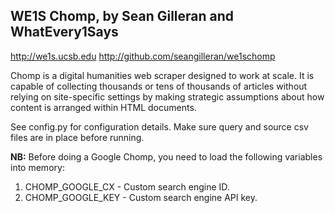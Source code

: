 WE1S Chomp, by Sean Gilleran and WhatEvery1Says
---------------------------------------------

http://we1s.ucsb.edu
http://github.com/seangilleran/we1schomp

Chomp is a digital humanities web scraper designed to work at scale. It is
capable of collecting thousands or tens of thousands of articles without
relying on site-specific settings by making strategic assumptions about how
content is arranged within HTML documents.

See config.py for configuration details. Make sure query and source csv files
are in place before running.

**NB:** Before doing a Google Chomp, you need to load the following variables
into memory:
1. CHOMP_GOOGLE_CX - Custom search engine ID.
2. CHOMP_GOOGLE_KEY - Custom search engine API key.
